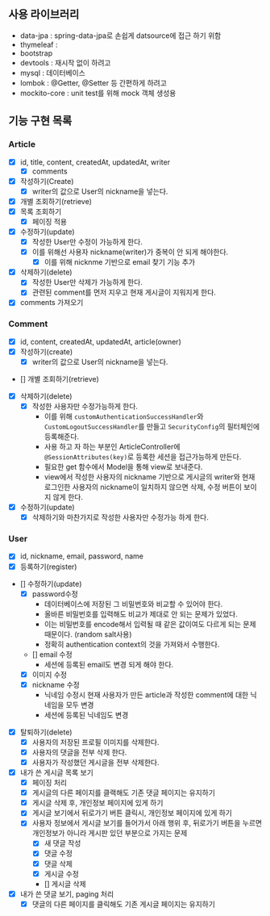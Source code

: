 ## 사용 라이브러리
- data-jpa : spring-data-jpa로 손쉽게 datsource에 접근 하기 위함
- thymeleaf : 
- bootstrap
- devtools : 재시작 없이 하려고
- mysql : 데이터베이스
- lombok : @Getter, @Setter 등 간편하게 하려고
- mockito-core : unit test를 위해 mock 객체 생성용
## 기능 구현 목록
### Article
- [x] id, title, content, createdAt, updatedAt, writer
  - [x] comments
- [x] 작성하기(Create)
  - [x] writer의 값으로 User의 nickname을 넣는다.
- [x] 개별 조회하기(retrieve)
- [x] 목록 조회하기
  - [x] 페이징 적용 
- [x] 수정하기(update)
  - [x] 작성한 User만 수정이 가능하게 한다.
  - [x] 이를 위해선 사용자 nickname(writer)가 중복이 안 되게 해야한다.
    - [x] 이를 위해 nicknme 기반으로 email 찾기 기능 추가
- [x] 삭제하기(delete)
  - [x] 작성한 User만 삭제가 가능하게 한다.
  - [x] 관련된 comment를 먼저 지우고 현재 게시글이 지워지게 한다.
- [x] comments 가져오기
### Comment
- [x] id, content, createdAt, updatedAt, article(owner)
- [x] 작성하기(create)
  - [x] writer의 값으로 User의 nickname을 넣는다.
- [] 개별 조회하기(retrieve)
- [x] 삭제하기(delete)
  - [x] 작성한 사용자만 수정가능하게 한다.
    - 이를 위해 `customAuthenticationSuccessHandler`와 `CustomLogoutSuccessHandler`를 만들고 `SecurityConfig`의 필터체인에 등록해준다.
    - 사용 하고 자 하는 부분인 ArticleController에 `@SessionAttributes(key)`로 등록한 세션을 접근가능하게 만든다.
    - 필요한 get 함수에서 Model을 통해 view로 보내준다.
    - view에서 작성한 사용자의 nickname 기반으로 게시글의 writer와 현재 로그인한 사용자의 nickname이 일치하지 않으면 삭제, 수정 버튼이 보이지 않게 한다.
- [x] 수정하기(update)
  - [x] 삭제하기와 마찬가지로 작성한 사용자만 수정가능 하게 한다.
### User
- [x] id, nickname, email, password, name
- [x] 등록하기(register)
- [] 수정하기(update)
  - [x] password수정
    - 데이터베이스에 저장된 그 비밀번호와 비교할 수 있어야 한다.
    - 올바른 비밀번호를 입력해도 비교가 제대로 안 되는 문제가 있었다.
    - 이는 비밀번호를 encode해서 입력될 때 같은 값이여도 다르게 되는 문제 때문이다. (random salt사용)
    - 정확히 authentication context의 것을 가져와서 수행한다.
  - [] email 수정
    - 세션에 등록된 email도 변경 되게 해야 한다.
  - [x] 이미지 수정
  - [x] nickname 수정
    - 닉네임 수정시 현재 사용자가 만든 article과 작성한 comment에 대한 닉네임을 모두 변경
    - 세션에 등록된 닉네임도 변경
- [x] 탈퇴하기(delete)
  - [x] 사용자의 저장된 프로필 이미지를 삭제한다.
  - [x] 사용자의 댓글을 전부 삭제 한다.
  - [x] 사용자가 작성했던 게시글을 전부 삭제한다.
- [x] 내가 쓴 게시글 목록 보기
  - [x] 페이징 처리
  - [x] 게시글의 다른 페이지를 클랙해도 기존 댓글 페이지는 유지하기
  - [x] 게시글 삭제 후, 개인정보 페이지에 있게 하기
  - [x] 게시글 보기에서 뒤로가기 버튼 클릭시, 개인정보 페이지에 있게 하기
  - [x] 사용자 정보에서 게시글 보기를 들어가서 아래 행위 후, 뒤로가기 버튼을 누르면 개인정보가 아니라 게시판 있던 부분으로 가지는 문제
    - [x] 새 댓글 작성
    - [x] 댓글 수정
    - [x] 댓글 삭제
    - [x] 게시글 수정
    - [] 게시글 삭제
- [x] 내가 쓴 댓글 보기, paging 처리
  - [x] 댓글의 다른 페이지를 클릭해도 기존 게시글 페이지는 유지하기